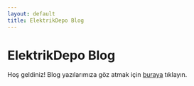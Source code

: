 ```yaml
---
layout: default
title: ElektrikDepo Blog
---
```

# ElektrikDepo Blog
Hoş geldiniz! Blog yazılarımıza göz atmak için [buraya](#) tıklayın.